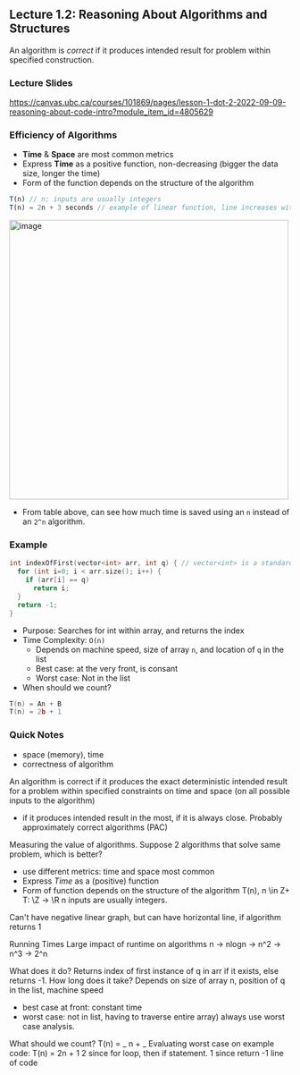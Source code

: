 ## Lecture 1.2: Reasoning About Algorithms and Structures

An algorithm is *correct* if it produces intended result for problem within specified construction.

### Lecture Slides
https://canvas.ubc.ca/courses/101869/pages/lesson-1-dot-2-2022-09-09-reasoning-about-code-intro?module_item_id=4805629

### Efficiency of Algorithms
* **Time** & **Space** are most common metrics
* Express **Time** as a positive function, non-decreasing (bigger the data size, longer the time)
* Form of the function depends on the structure of the algorithm
```javascript
T(n) // n: inputs are usually integers 
T(n) = 2n + 3 seconds // example of linear function, line increases with n
```

<img width="500" alt="image" src="https://user-images.githubusercontent.com/5387769/189448255-cd5eada0-7a0e-4861-9079-70f0ed4f174f.png">

 * From table above, can see how much time is saved using an ```n``` instead of an ```2^n``` algorithm.

### Example 
```c++
int indexOfFirst(vector<int> arr, int q) { // vector<int> is a standard template library
  for (int i=0; i < arr.size(); i++) {
    if (arr[i] == q)
      return i;
  }
  return -1;
}
```
* Purpose: Searches for int within array, and returns the index
* Time Complexity: ```O(n)```
    * Depends on machine speed, size of array ```n```, and location of ```q``` in the list
    * Best case: at the very front, is consant
    * Worst case: Not in the list
* When should we count?
```c++
T(n) = An + B
T(n) = 2b + 1
```

### Quick Notes
- space (memory), time
- correctness of algorithm

An algorithm is correct if it produces the exact deterministic intended result for a problem within specified constraints on time and space (on all possible inputs to the algorithm)

- if it produces intended result in the most, if it is always close. Probably approximately correct algorithms (PAC)

Measuring the value of algorithms.
Suppose 2 algorithms that solve same problem, which is better?
- use different metrics: time and space most common
- Express _Time_ as a (positive) function
- Form of function depends on the structure of the algorithm
T(n), n \in Z+
T: \Z -> \R
n inputs are usually integers. 

Can't have negative linear graph, but can have horizontal line, if algorithm returns 1

Running Times
Large impact of runtime on algorithms
n -> nlogn -> n^2 -> n^3 -> 2^n

What does it do?
Returns index of first instance of q in arr if it exists, else returns -1.
How long does it take? Depends on size of array n, position of q in the list, machine speed
- best case at front: constant time
- worst case: not in list, having to traverse entire array) always use worst case analysis. 

What should we count? T(n) = _ n + _
Evaluating worst case on example code: T(n) = 2n + 1
2 since for loop, then if statement. 1 since return -1 line of code
